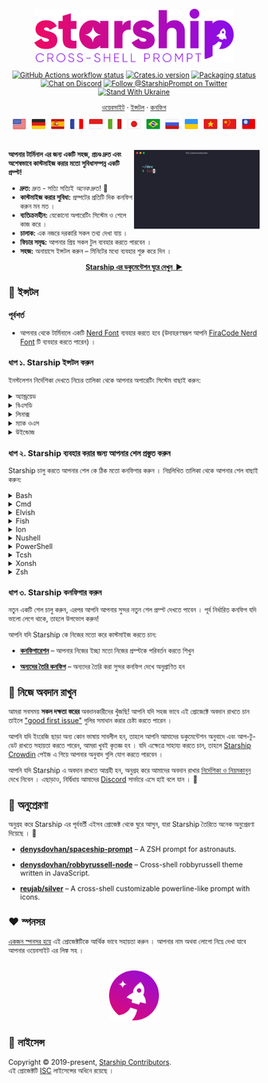 <p align="center">
  <img
    width="400"
    src="https://raw.githubusercontent.com/starship/starship/master/media/logo.png"
    alt="Starship – Cross-shell prompt"
 />
</p>

<p align="center">
  <a href="https://github.com/starship/starship/actions"
    ><img
      src="https://img.shields.io/github/actions/workflow/status/starship/starship/workflow.yml?branch=master&label=workflow&style=flat-square"
      alt="GitHub Actions workflow status"
 /></a>
  <a href="https://crates.io/crates/starship"
    ><img
      src="https://img.shields.io/crates/v/starship?style=flat-square"
      alt="Crates.io version"
 /></a>
  <a href="https://repology.org/project/starship/versions"
    ><img
      src="https://img.shields.io/repology/repositories/starship?label=in%20repositories&style=flat-square"
      alt="Packaging status" /></a
><br />
  <a href="https://discord.gg/starship"
    ><img
      src="https://img.shields.io/discord/567163873606500352?label=discord&logoColor=white&style=flat-square"
      alt="Chat on Discord"
 /></a>
  <a href="https://twitter.com/StarshipPrompt"
    ><img
      src="https://img.shields.io/badge/twitter-@StarshipPrompt-1DA1F3?style=flat-square"
      alt="Follow @StarshipPrompt on Twitter"
 /></a>
  <a href="https://stand-with-ukraine.pp.ua"
    ><img
      src="https://raw.githubusercontent.com/vshymanskyy/StandWithUkraine/main/badges/StandWithUkraineFlat.svg"
      alt="Stand With Ukraine"
 /></a>
</p>

<p align="center">
  <a href="https://starship.rs">ওয়েবসাইট</a>
 · 
<a href="#🚀-installation">ইন্সটল</a>
 ·
<a href="https://starship.rs/config/"> কনফিগ</a>
</p>

<p align="center">
  <a href="https://github.com/starship/starship/blob/master/README.md"
    ><img
      height="20"
      src="https://raw.githubusercontent.com/starship/starship/master/media/flag-us.png"
      alt="English"
 /></a>
  &nbsp;
  <a
    href="https://github.com/starship/starship/blob/master/docs/de-DE/guide/README.md"
    ><img
      height="20"
      src="https://raw.githubusercontent.com/starship/starship/master/media/flag-de.png"
      alt="Deutsch"
 /></a>
  &nbsp;
  <a
    href="https://github.com/starship/starship/blob/master/docs/es-ES/guide/README.md"
    ><img
      height="20"
      src="https://raw.githubusercontent.com/starship/starship/master/media/flag-es.png"
      alt="Español"
 /></a>
  &nbsp;
  <a
    href="https://github.com/starship/starship/blob/master/docs/fr-FR/guide/README.md"
    ><img
      height="20"
      src="https://raw.githubusercontent.com/starship/starship/master/media/flag-fr.png"
      alt="Français"
 /></a>
  &nbsp;
  <a
    href="https://github.com/starship/starship/blob/master/docs/id-ID/guide/README.md"
    ><img
      height="20"
      src="https://raw.githubusercontent.com/starship/starship/master/media/flag-id.png"
      alt="Bahasa Indonesia"
 /></a>
  &nbsp;
  <a
    href="https://github.com/starship/starship/blob/master/docs/it-IT/guide/README.md"
    ><img
      height="20"
      src="https://raw.githubusercontent.com/starship/starship/master/media/flag-it.png"
      alt="Italiano"
 /></a>
  &nbsp;
  <a
    href="https://github.com/starship/starship/blob/master/docs/ja-JP/guide/README.md"
    ><img
      height="20"
      src="https://raw.githubusercontent.com/starship/starship/master/media/flag-jp.png"
      alt="日本語"
 /></a>
  &nbsp;
  <a
    href="https://github.com/starship/starship/blob/master/docs/pt-BR/guide/README.md"
    ><img
      height="20"
      src="https://raw.githubusercontent.com/starship/starship/master/media/flag-br.png"
      alt="Português do Brasil"
 /></a>
  &nbsp;
  <a
    href="https://github.com/starship/starship/blob/master/docs/ru-RU/guide/README.md"
    ><img
      height="20"
      src="https://raw.githubusercontent.com/starship/starship/master/media/flag-ru.png"
      alt="Русский"
 /></a>
  &nbsp;
  <a
    href="https://github.com/starship/starship/blob/master/docs/uk-UA/guide/README.md"
    ><img
      height="20"
      src="https://raw.githubusercontent.com/starship/starship/master/media/flag-ua.png"
      alt="Українська"
 /></a>
  &nbsp;
  <a
    href="https://github.com/starship/starship/blob/master/docs/vi-VN/guide/README.md"
    ><img
      height="20"
      src="https://raw.githubusercontent.com/starship/starship/master/media/flag-vn.png"
      alt="Tiếng Việt"
 /></a>
  &nbsp;
  <a
    href="https://github.com/starship/starship/blob/master/docs/zh-CN/guide/README.md"
    ><img
      height="20"
      src="https://raw.githubusercontent.com/starship/starship/master/media/flag-cn.png"
      alt="简体中文"
 /></a>
  &nbsp;
  <a
    href="https://github.com/starship/starship/blob/master/docs/zh-TW/guide/README.md"
    ><img
      height="20"
      src="https://raw.githubusercontent.com/starship/starship/master/media/flag-tw.png"
      alt="繁體中文"
 /></a>
</p>

<h1></h1>

<img
  src="https://raw.githubusercontent.com/starship/starship/master/media/demo.gif"
  alt="Starship with iTerm2 and the Snazzy theme"
  width="50%"
  align="right"
 />

**আপনার টার্মিনাল এর জন্য একটি সহজ, প্রচণ্ড দ্রুত এবং অশেষভাবে কাস্টমাইজ করার  মতো সুবিধাসম্পন্ন একটি প্রম্প্ট!**

- **দ্রুত:** দ্রুত - সত্যি সত্যিই _অনেক_ দ্রুত! 🚀
- **কাস্টমাইজ করার সুবিধা:** প্রম্পটের প্রতিটি দিক কনফিগ করুন মন মত ।
- **ব্যতিক্রমহীন:** যেকোনো অপারেটিং সিস্টেম ও শেলে কাজ করে ।
- **চালাক:** এক নজরে দরকারি সকল তথ্য দেখা যায় ।
- **ফিচার সমৃদ্ধ:** আপনার প্রিয় সকল টুল ব্যবহার করতে পারবেন ।
- **সহজ:** অনায়াসে ইন্সটল করুন – মিনিটের মধ্যে ব্যবহার শুরু করে দিন ।

<p align="center">
<a href="https://starship.rs/config/"><strong>Starship এর ডকুমেন্টেশন ঘুরে দেখুন&nbsp;&nbsp;▶</strong></a>
</p>

<a name="🚀-installation"></a>

## 🚀 ইন্সটল

### পূর্বশর্ত

- আপনার থেকে টার্মিনালে একটি [Nerd Font](https://www.nerdfonts.com/) ব্যবহার করতে হবে (উদাহরণস্বরূপ আপনি [FiraCode Nerd Font](https://www.nerdfonts.com/font-downloads) টি ব্যবহার করতে পারেন) ।

### ধাপ ১.  Starship ইন্সটল করুন

ইনস্টলেশন নির্দেশিকা দেখতে নিচের তালিকা থেকে আপনার অপারেটিং সিস্টেম বাছাই করুন:

<details>
<summary>অ্যান্ড্রয়েড</summary>

নিম্নলিখিত প্যাকেজ ম্যানেজার গুলোর মধ্যে থেকে যেকোনো একটি ব্যবহার করে Starship ইন্সটল করুন:

| রিপোজিটরি                                                                         | নির্দেশাবলী            |
| --------------------------------------------------------------------------------- | ---------------------- |
| [Termux](https://github.com/termux/termux-packages/tree/master/packages/starship) | `pkg install starship` |

</details>

<details>
<summary>বিএসডি</summary>

নিম্নলিখিত প্যাকেজ ম্যানেজার গুলোর মধ্যে থেকে যেকোনো একটি ব্যবহার করে Starship ইন্সটল করুন:

| ডিস্ট্রিবিউশন | রিপোজিটরি                                                | নির্দেশাবলী                       |
| ------------- | -------------------------------------------------------- | --------------------------------- |
| **_যেকোনো_**  | **[crates.io](https://crates.io/crates/starship)**       | `cargo install starship --locked` |
| FreeBSD       | [FreshPorts](https://www.freshports.org/shells/starship) | `pkg install starship`            |
| NetBSD        | [pkgsrc](https://pkgsrc.se/shells/starship)              | `pkgin install starship`          |

</details>

<details>
<summary>লিনাক্স </summary>

আপনার সিস্টেম এর জন্য লেটেস্ট সংস্করণটি ইন্সটল করুন:

```sh
curl -sS https://starship.rs/install.sh | sh
```

অথবা, নিম্নলিখিত প্যাকেজ ম্যানেজার গুলোর মধ্যে থেকে যেকোনো একটি ব্যবহার করে Starship ইন্সটল করুন:

| ডিস্ট্রিবিউশন      | রিপোজিটরি                                                                                       | নির্দেশাবলী                                                                    |
| ------------------ | ----------------------------------------------------------------------------------------------- | ------------------------------------------------------------------------------ |
| **_যেকোনো_**       | **[crates.io](https://crates.io/crates/starship)**                                              | `cargo install starship --locked`                                              |
| _যেকোনো_           | [conda-forge](https://anaconda.org/conda-forge/starship)                                        | `conda install -c conda-forge starship`                                        |
| _যেকোনো_           | [Linuxbrew](https://formulae.brew.sh/formula/starship)                                          | `brew install starship`                                                        |
| Alpine Linux 3.13+ | [Alpine Linux Packages](https://pkgs.alpinelinux.org/packages?name=starship)                    | `apk add starship`                                                             |
| Arch Linux         | [Arch Linux Extra](https://archlinux.org/packages/extra/x86_64/starship)                        | `pacman -S starship`                                                           |
| CentOS 7+          | [Copr](https://copr.fedorainfracloud.org/coprs/atim/starship)                                   | `dnf copr enable atim/starship` <br /> `dnf install starship` |
| Gentoo             | [Gentoo Packages](https://packages.gentoo.org/packages/app-shells/starship)                     | `emerge app-shells/starship`                                                   |
| Manjaro            |                                                                                                 | `pacman -S starship`                                                           |
| NixOS              | [nixpkgs](https://github.com/NixOS/nixpkgs/blob/master/pkgs/tools/misc/starship/default.nix)    | `nix-env -iA nixpkgs.starship`                                                 |
| openSUSE           | [OSS](https://software.opensuse.org/package/starship)                                           | `zypper in starship`                                                           |
| Void Linux         | [Void Linux Packages](https://github.com/void-linux/void-packages/tree/master/srcpkgs/starship) | `xbps-install -S starship`                                                     |

</details>

<details>
<summary>ম্যাক ওএস </summary>

আপনার সিস্টেম এর জন্য লেটেস্ট সংস্করণটি ইন্সটল করুন:

```sh
curl -sS https://starship.rs/install.sh | sh
```

অথবা, নিম্নলিখিত প্যাকেজ ম্যানেজার গুলোর মধ্যে থেকে যেকোনো একটি ব্যবহার করে Starship ইন্সটল করুন:

| রিপোজিটরি                                                | নির্দেশাবলী                             |
| -------------------------------------------------------- | --------------------------------------- |
| **[crates.io](https://crates.io/crates/starship)**       | `cargo install starship --locked`       |
| [conda-forge](https://anaconda.org/conda-forge/starship) | `conda install -c conda-forge starship` |
| [Homebrew](https://formulae.brew.sh/formula/starship)    | `brew install starship`                 |
| [MacPorts](https://ports.macports.org/port/starship)     | `port install starship`                 |

</details>

<details>
<summary>উইন্ডোজ</summary>

আপনার সিস্টেম এর জন্য লেটেস্ট সংস্করণটি [রিলিজ সেকশনে](https://github.com/starship/starship/releases/latest) থাকা MSI-ইন্সটলার ব্যবহার করে ইন্সটল করুন ।

নিম্নলিখিত প্যাকেজ ম্যানেজার গুলোর মধ্যে থেকে যেকোনো একটি ব্যবহার করে Starship ইন্সটল করুন:

| রিপোজিটরি                                                                                    | নির্দেশাবলী                             |
| -------------------------------------------------------------------------------------------- | --------------------------------------- |
| **[crates.io](https://crates.io/crates/starship)**                                           | `cargo install starship --locked`       |
| [Chocolatey](https://community.chocolatey.org/packages/starship)                             | `choco install starship`                |
| [conda-forge](https://anaconda.org/conda-forge/starship)                                     | `conda install -c conda-forge starship` |
| [Scoop](https://github.com/ScoopInstaller/Main/blob/master/bucket/starship.json)             | `scoop install starship`                |
| [winget](https://github.com/microsoft/winget-pkgs/tree/master/manifests/s/Starship/Starship) | `winget install --id Starship.Starship` |

</details>

### ধাপ ২. Starship ব্যবহার করার জন্য আপনার শেল প্রস্তুত করুন

Starship চালু করতে আপনার শেল কে ঠিক মতো কনফিগার করুন । নিম্নলিখিত তালিকা থেকে আপনার শেল বাছাই করুন:

<details>
<summary>Bash</summary>

`~/.bashrc` এর শেষে নিম্নলিখিত লাইন টি যোগ করুন:

```sh
eval "$(starship init bash)"
```

</details>

<details>
<summary>Cmd</summary>

আপনাকে Cmd এর সাথে [Clink](https://chrisant996.github.io/clink/clink.html) (v1.2.30+) ব্যবহার করতে হবে । `%LocalAppData%\clink\starship.lua` ফাইল টি তৈরি করে তার মধ্যে নিম্নলিখিত লাইন টি যোগ করুন:

```lua
load(io.popen('starship init cmd'):read("*a"))()
```

</details>

<details>
<summary>Elvish</summary>

`~/.elvish/rc.elv` এর শেষে নিম্নলিখিত লাইন টি যোগ করুন:

```sh
eval (starship init elvish)
```

বিঃদ্রঃ শুধুমাত্র Elvish v0.18+ কাজ করবে ।

</details>

<details>
<summary>Fish</summary>

`~/.config/fish/config.fish` এর শেষে নিম্নলিখিত লাইন টি যোগ করুন:

```fish
starship init fish | source
```

</details>

<details>
<summary>Ion</summary>

`~/.config/ion/initrc` এর শেষে নিম্নলিখিত লাইন টি যোগ করুন:

```sh
eval $(starship init ion)
```

</details>

<details>
<summary>Nushell</summary>

আপনার Nushell env ফাইলের (Nushell এ `$nu.env-path` কমান্ডটি রান করে ফাইলটি খুঁজে বের করুন) শেষে নিম্নলিখিত লাইনগুলি যোগ করুন:

```sh
mkdir ~/.cache/starship
starship init nu | save -f ~/.cache/starship/init.nu
```

এরপর আপনার Nushell কনফিগের (Nushell এ `$nu.config-path` কমান্ডটি রান করে ফাইলটি খুঁজে বের করুন) শেষে নিম্নলিখিত লাইনটি যোগ করুন:

```sh
use ~/.cache/starship/init.nu
```

বিঃদ্রঃ শুধুমাত্র Nushell v0.78+ কাজ করবে ।

</details>

<details>
<summary>PowerShell</summary>

আপনার PowerShell কনফিগের (PowerShell এ `$PROFILE` কমান্ডটি রান করে ফাইলটি খুঁজে বের করুন) শেষে নিম্নলিখিত লাইনটি যোগ করুন:

```powershell
Invoke-Expression (&starship init powershell)
```

</details>

<details>
<summary>Tcsh</summary>

`~/.tcshrc` এর শেষে নিম্নলিখিত লাইন টি যোগ করুন:

```sh
eval `starship init tcsh`
```

</details>

<details>
<summary>Xonsh</summary>

`~/.xonshrc` এর শেষে নিম্নলিখিত লাইন টি যোগ করুন:

```python
execx($(starship init xonsh))
```

</details>

<details>
<summary>Zsh</summary>

`~/.zshrc` এর শেষে নিম্নলিখিত লাইন টি যোগ করুন:

```sh
eval "$(starship init zsh)"
```

</details>

### ধাপ ৩. Starship কনফিগার করুন

নতুন একটি শেল চালু করুন, এরপর আপনি আপনার সুন্দর নতুন শেল প্রম্প্ট দেখতে পাবেন । পূর্ব নির্ধারিত কনফিগ যদি ভালো লেগে থাকে, তাহলে উপভোগ করুন!

আপনি যদি Starship কে নিজের মতো করে কাস্টমাইজ করতে চান:

- **[কনফিগারেশন](https://starship.rs/config/)** – আপনার নিজের ইচ্ছা মতো নিজের প্রম্প্টকে পরিবর্তন করতে শিখুন

- **[অন্যদের তৈরি কনফিগ](https://starship.rs/presets/)** – অন্যদের তৈরি করা সুন্দর কনফিগ দেখে অনুপ্রাণিত হন

## 🤝 নিজে অবদান রাখুন

আমরা সবসময় **সকল দক্ষতা স্তরের** অবদানকারীদের খুঁজছি! আপনি যদি সহজ ভাবে এই প্রোজেক্টে অবদান রাখতে চান তাইলে ["good first issue"](https://github.com/starship/starship/labels/🌱%20good%20first%20issue) গুলির সমাধান করার চেষ্টা করতে পারেন ।

আপনি যদি ইংরেজি ছাড়া অন্য কোন ভাষায় সাবলীল হন, তাহলে আপনি আমাদের ডকুমেন্টেশন অনুবাদে এবং আপ-টু-ডেট রাখতে সহায়তা করতে পারেন, আমরা খুবই কৃতজ্ঞ হব ।  যদি এক্ষেত্রে সাহায্য করতে চান, তাহলে [Starship Crowdin](https://translate.starship.rs/) পেইজ এ গিয়ে আপনার অনুবাদ গুলি যোগ করতে পারবেন ।

আপনি যদি Starship এ অবদান রাখতে আগ্রহী হন, অনুগ্রহ করে আমাদের অবদান রাখার [নির্দেশিকা ও নিয়মকানুন](https://github.com/starship/starship/blob/master/CONTRIBUTING.md) দেখে নিবেন ।  এছাড়াও, নির্দ্বিধায় আমাদের [Discord](https://discord.gg/8Jzqu3T) সার্ভারে এসে হাই বলে যান । 👋

## 💭 অনুপ্রেরণা

অনুগ্রহ করে Starship এর পূর্ববর্তী এইসব প্রোজেক্ট থেকে ঘুরে আসুন, যারা Starship তৈরিতে অনেক অনুপ্রেরণা দিয়েছে । 🙏

- **[denysdovhan/spaceship-prompt](https://github.com/denysdovhan/spaceship-prompt)** – A ZSH prompt for astronauts.

- **[denysdovhan/robbyrussell-node](https://github.com/denysdovhan/robbyrussell-node)** – Cross-shell robbyrussell theme written in JavaScript.

- **[reujab/silver](https://github.com/reujab/silver)** – A cross-shell customizable powerline-like prompt with icons.

## ❤️ স্পনসর

[একজন স্পনসর হয়ে](https://github.com/sponsors/starship) এই প্রোজেক্টটিকে আর্থিক ভাবে সহায়তা করুন । আপনার নাম অথবা লোগো নিম্নে দেখা যাবে আপনার ওয়েবসাইট এর লিঙ্ক সহ ।

<p align="center">
    <br>
    <img width="100" src="https://raw.githubusercontent.com/starship/starship/master/media/icon.png" alt="Starship rocket icon">
</p>

## 📝 লাইসেন্স

Copyright © 2019-present, [Starship Contributors](https://github.com/starship/starship/graphs/contributors).<br /> এই প্রোজেক্টটি [ISC](https://github.com/starship/starship/blob/master/LICENSE) লাইসেন্সের অধিনে রয়েছে ।
